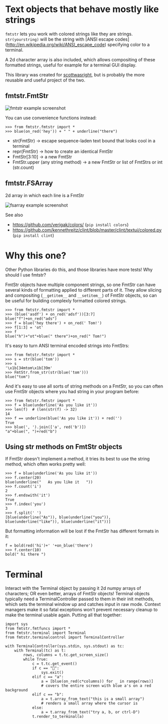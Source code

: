 Text objects that behave mostly like strings
============================================

`fmtstr` lets you work with colored strings like they are strings.
`str(yourstring)` will be the string with [ANSI escape codes]
(http://en.wikipedia.org/wiki/ANSI_escape_code)
specifying color to a terminal.

A 2d character array is also included, which allows compositing of these
formatted strings, useful for example for a terminal GUI display.

This library was created for
[scottwasright](https://github.com/thomasballinger/scottwasright),
but is probably the more reusable and useful project of the two.

fmtstr.FmtStr
-------------

![fmtstr example screenshot](http://i.imgur.com/7lFaxsz.png)

You can use convenience functions instead:

    >>> from fmtstr.fmtstr import *
    >>> blue(on_red('hey')) + " " + underline("there")

* str(FmtStr) -> escape sequence-laden text bound that looks cool in a terminal
* repr(FmtStr) -> how to create an identical FmtStr
* FmtStr[3:10] -> a new FmtStr
* FmtStr.upper (any string method) -> a new FmtStr or list of FmtStrs or int (str.count)

fmtstr.FSArray
--------------

2d array in which each line is a FmtStr

![fsarray example screenshot](http://i.imgur.com/rvTRPv1.png)

See also

* https://github.com/verigak/colors/ (`pip install colors`)
* https://github.com/kennethreitz/clint/blob/master/clint/textui/colored.py (`pip install clint`)

Why this one?
=============

Other Python libraries do this, and those libraries have more tests! Why should I
use fmtstr?

FmtStr objects have multiple component strings, so one FmtStr can have several
kinds of formatting applied to different parts of it. They allow slicing and
compositing (`__getitem__` and `__setitem__`) of FmtStr objects, so can be
useful for building complexly formatted colored strings.

    >>> from fmtstr.fmtstr import *
    >>> (blue('asdf') + on_red('adsf'))[3:7]
    blue("f")+on_red("ads")
    >>> f = blue('hey there') + on_red(' Tom!')
    >>> f[1:3] = 'ot'
    >>> f
    blue("h")+"ot"+blue(" there")+on_red(" Tom!")

It's easy to turn ANSI terminal encoded strings into FmtStrs:

    >>> from fmtstr.fmtstr import *
    >>> s = str(blue('tom'))
    >>> s
    '\x1b[34mtom\x1b[39m'
    >>> FmtStr.from_str(str(blue('tom')))
    blue("tom")

And it's easy to use all sorts of string methods on a FmtStr, so you can often
use FmtStr objects where you had string in your program before:

    >>> from fmtstr.fmtstr import *
    >>> f = blue(underline('As you like it'))
    >>> len(f)  # (len(str(f) -> 32)
    14 
    >>> f == underline(blue('As you like it')) + red('')
    True
    >>> blue(', ').join(['a', red('b')])
    "a"+blue(", ")+red("b")


Using str methods on FmtStr objects
-----------------------------------

If FmtStr doesn't implement a method, it tries its best to use the string
method, which often works pretty well:

    >>> f = blue(underline('As you like it'))
    >>> f.center(20)
    blue(underline("   As you like it   "))
    >>> f.count('i')
    2
    >>> f.endswith('it')
    True
    >>> f.index('you')
    3
    >>> f.split(' ')
    [blue(underline("As")), blue(underline("you")), blue(underline("like")), blue(underline("it"))]

But formatting information will be lost if the FmtStr has different formats in
it:

    f = bold(red('hi')+' '+on_blue('there')
    >>> f.center(10)
    bold(" hi there ")

Terminal
========

Interact with the Terminal object by passing it 2d numpy arrays of characters;
OR even better, arrays of FmtStr objects! Terminal objects typically need a
TerminalController passed to them in their init methods, which sets the terminal
window up and catches input in raw mode. Context managers make it so fatal
exceptions won't prevent necessary cleanup to make the terminal usable again.
Putting all that together:

    import sys
    from fmtstr.fmtfuncs import *
    from fmtstr.terminal import Terminal
    from fmtstr.terminalcontrol import TerminalController

    with TerminalController(sys.stdin, sys.stdout) as tc:
        with Terminal(tc) as t:
            rows, columns = t.tc.get_screen_size()
            while True:
                c = t.tc.get_event()
                if c == "":
                    sys.exit()
                elif c == "a":
                    a = [blue(on_red(c*columns)) for _ in range(rows)]
                    # covers the entire screen with blue a's on a red background
                elif c == "b":
                    a = t.array_from_text("this is a small array")
                    # renders a small array where the cursor is
                else:
                    a = t.array_from_text("try a, b, or ctrl-D")
                t.render_to_terminal(a)
